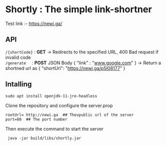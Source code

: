 #  Shortly : The simple link-shortner

Test link :-  https://newi.ga/  

## API 

 `/{shortCode}`   :  **GET**  ->  Redirects to the specified URL, 400 Bad request if invalid code
 <br>
`/generate  `    : **POST**  JSON  Body   { "link" : "www.google.com"  }   ->
 Return a shortned url as    {  "shortUrl": "https://newi.ga/p5l08177" }

## Intalling 

```
sudo apt install openjdk-11-jre-headless
```
Clone the  repository and configure the server.prop
 
    rootUrl= http://newi.ga  ## Thevpublic url of the server
    port=80  ## The port number 

Then execute the command to start the server
```
 java -jar build/libs/shortly.jar 
```
